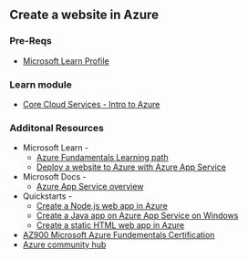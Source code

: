 ## Create a website in Azure

### Pre-Reqs
* [Microsoft Learn Profile](https://aka.ms/Build20/Learn)

### Learn module
* [Core Cloud Services - Intro to Azure](https://aka.ms/Learn/IntroAzure)


### Additonal Resources

* Microsoft Learn - 
  * [Azure Fundamentals Learning path ](https://aka.ms/Learn/Azure/Fun)
  * [Deploy a website to Azure with Azure App Service](https://docs.microsoft.com/learn/paths/deploy-a-website-with-azure-app-service/)
* Microsoft Docs - 
  * [Azure App Service overview](https://docs.microsoft.com/azure/app-service/overview)
* Quickstarts -
  * [Create a Node.js web app in Azure](https://docs.microsoft.com/azure/app-service/app-service-web-get-started-nodejs)
  * [Create a Java app on Azure App Service on Windows](https://docs.microsoft.com/azure/app-service/app-service-web-get-started-java)
  * [Create a static HTML web app in Azure](https://docs.microsoft.com/azure/app-service/app-service-web-get-started-html)
* [AZ900 Microsoft Azure Fundementals Certification](https://www.microsoft.com/learning/exam-AZ-900.aspx)
* [Azure community hub](https://aka.ms/MTC/azure)

